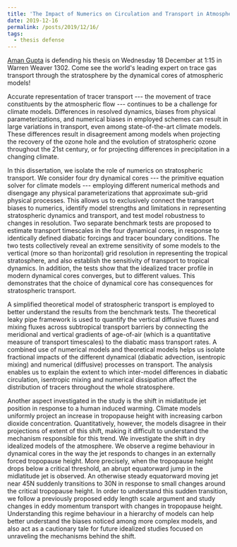 ```yaml
---
title: 'The Impact of Numerics on Circulation and Transport in Atmospheric GCMs'
date: 2019-12-16
permalink: /posts/2019/12/16/
tags:
  - thesis defense
---
```


[Aman Gupta](https://cims.nyu.edu/~agupta/) is defending his thesis on Wednesday 18 December at 1:15 in Warren Weaver 1302. Come see the world's leading expert on trace gas transport through the stratosphere by the dynamical cores of atmospheric models!

Accurate representation of tracer transport --- the movement of trace constituents by the atmospheric flow --- continues to be a challenge for climate models. Differences in resolved dynamics, biases from physical parameterizations, and numerical biases in employed schemes can result in large variations in transport, even among state-of-the-art climate models. These differences result in disagreement among models when projecting the recovery of the ozone hole and the evolution of stratospheric ozone throughout the 21st century, or for projecting differences in precipitation in a changing climate.

In this dissertation, we isolate the role of numerics on stratospheric transport. We consider four dry dynamical cores --- the primitive equation solver for climate models --- employing different numerical methods and disengage any physical parameterizations that approximate sub-grid physical processes. This allows us to exclusively connect the transport biases to numerics, identify model strengths and limitations in representing stratospheric dynamics and transport, and test model robustness to changes in resolution. Two separate benchmark tests are proposed to estimate transport timescales in the four dynamical cores, in response to identically defined diabatic forcings and tracer boundary conditions. The two tests collectively reveal an extreme sensitivity of some models to the vertical (more so than horizontal) grid resolution in representing the tropical stratosphere, and also establish the sensitivity of transport to tropical dynamics. In addition, the tests show that the idealized tracer profile in modern dynamical cores converges, but to different values. This demonstrates that the choice of dynamical core has consequences for stratospheric transport.


A simplified theoretical model of stratospheric transport is employed to better understand the results from the benchmark tests. The theoretical leaky pipe framework is used to quantify the vertical diffusive fluxes and mixing fluxes across subtropical transport barriers by connecting the meridional and vertical gradients of age-of-air (which is a quantitative measure of transport timescales) to the diabatic mass transport rates. A combined use of numerical models and theoretical models helps us isolate fractional impacts of the different dynamical (diabatic advection, isentropic mixing) and numerical (diffusive) processes on transport. The analysis enables us to explain the extent to which inter-model differences in diabatic circulation, isentropic mixing and numerical dissipation affect the distribution of tracers throughout the whole stratosphere.

Another aspect investigated in the study is the shift in midlatitude jet position in response to a human induced warming. Climate models uniformly project an increase in tropopause height with increasing carbon dioxide concentration. Quantitatively, however, the models disagree in their projections of extent of this shift, making it difficult to understand the mechanism responsible for this trend. We investigate the shift in dry idealized models of the atmosphere. We observe a regime behaviour in dynamical cores in the way the jet responds to changes in an externally forced tropopause height. More precisely, when the tropopause height drops below a critical threshold, an abrupt equatorward jump in the midlatitude jet is observed. An otherwise steady equatorward moving jet near 45N suddenly transitions to 30N in response to small changes around the critical tropopause height. In order to understand this sudden transition, we follow a previously proposed eddy length scale argument and study changes in eddy momentum transport with changes in tropopause height. Understanding this regime behaviour in a hierarchy of models can help better understand the biases noticed among more complex models, and also act as a cautionary tale for future idealized studies focused on unraveling the mechanisms behind the shift.




